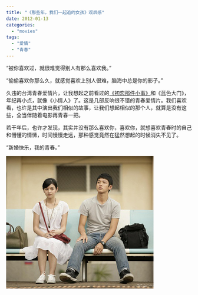 ```yaml
---
title: "《那些年，我们一起追的女孩》观后感"
date: 2012-01-13
categories: 
  - "movies"
tags: 
  - "爱情"
  - "青春"
---
```


“被你喜欢过，就很难觉得别人有那么喜欢我。”

“偷偷喜欢你那么久，就感觉喜欢上别人很难，脑海中总是你的影子。”

久违的台湾青春爱情片，让我想起之前看过的[《初恋那件小事》](http://www.jfsay.com/archives/32.html "青春里的暗恋")和《蓝色大门》，年纪再小点，就像《小情人》了。这是几部反响很不错的青春爱情片。我们喜欢看，也许是其中演出我们相似的故事，让我们想起相似的那个人，就算是没有这些，全当伴随着电影再青春一把。

若干年后，也许才发现，其实并没有那么喜欢你，喜欢你，就想喜欢青春时的自己和懵懂的情愫，时间慢慢走远，那种感觉竟然在猛然想起的时候消失不见了。

“新婚快乐，我的青春。”

![f](images/6687929035_96397bbcba_z.jpg)
